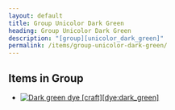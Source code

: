 ```yaml
---
layout: default
title: Group Unicolor Dark Green
heading: Group Unicolor Dark Green
description: "[group][unicolor_dark_green]"
permalink: /items/group-unicolor-dark-green/
---
```



## Items in Group

<ul class="list-items">
    <li><a href="{{site.baseurl}}/items/dye-dark-green/"><img src="{{site.baseurl}}/assets/img/items/textures/dye_dark_green.png" data-toggle="tooltip" title="Dark green dye [craft][dye:dark_green]"></a></li>
</ul>
